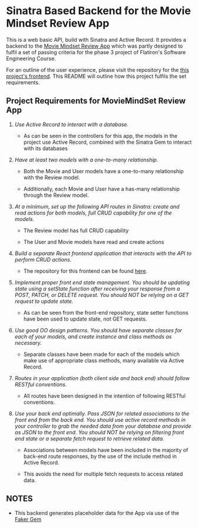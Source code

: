 # Sinatra Based Backend for the Movie Mindset Review App

This is a web basic API, build with Sinatra and Active Record. It provides a backend to the [Movie Mindset Review App](https://github.com/goose20090/phase-3-project-frontend) which was partly designed to fulfil a set of passing criteria for the phase 3 project of Flatiron's Software Engineering Course.

For an outline of the user experience, please visit the repository for the [this project's frontend](https://github.com/goose20090/phase-3-project-frontend). This README will outline how this project fulfils the set requirements.

## Project Requirements for MovieMindSet Review App


1) *Use Active Record to interact with a database.*

    - As can be seen in the controllers for this app, the models in the project use Active Record, combined with the Sinatra Gem to interact with its databases


2)  *Have at least two models with a one-to-many relationship.*

    -  Both the Movie and User models have a one-to-many relationship with the Review model.
    
    - Additionally, each Movie and User have a has-many relationship through the Review model.

3) *At a minimum, set up the following API routes in Sinatra: create and read actions for both models, full CRUD capability for one of the models.*

    - The Review model has full CRUD capability

    - The User and Movie models have read and create actions

4) *Build a separate React frontend application that interacts with the API to
  perform CRUD actions.*

    - The repository for this frontend can be found [here](https://github.com/goose20090/phase-3-project-frontend).

5) *Implement proper front end state management. You should be updating state using a
  setState function after receiving your response from a POST, PATCH, or DELETE 
  request. You should NOT be relying on a GET request to update state.*

    - As can be seen from the front-end repository, state setter functions have been used to update state, not GET requests.

6) *Use good OO design patterns. You should have separate classes for each of your
  models, and create instance and class methods as necessary.*

    - Separate classes have been made for each of the models which make use of appropriate class methods, many available via Active Record.


7) *Routes in your application (both client side and back end) should follow RESTful
  conventions.*

    - All routes have been designed in the intention of following RESTful conventions.


8) *Use your back end optimally. Pass JSON for related associations to the front 
  end from the back end. You should use active record methods in your controller to grab
  the needed data from your database and provide as JSON to the front end. You
  should NOT be relying on filtering front end state or a separate fetch request to
  retrieve related data.*

    - Associations between models have been included in the majority of back-end route responses, by the use of the include method in Active Record.

    - This avoids the need for multiple fetch requests to access related data.


## NOTES

- This backend generates placeholder data for the App via use of the [Faker Gem](https://github.com/faker-ruby/faker)
